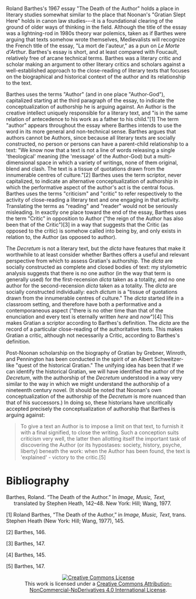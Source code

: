 Roland Barthes's 1967 essay "The Death of the Author" holds a place in
literary studies somewhat similar to the place that Noonan's "Gratian
Slept Here" holds in canon law studies---it is a foundational clearing
of the ground of older ways of thinking in the field. Although the title
of the essay was a lightning-rod in 1980s theory war polemics, taken as
if Barthes were arguing that texts somehow wrote themselves,
Medievalists will recognize the French title of the essay, "La mort de
l'auteur," as a pun on *Le Morte d'Arthur*. Barthes's essay is short,
and at least compared with Foucault, relatively free of arcane technical
terms. Barthes was a literary critic and scholar making an argument to
other literary critics and scholars against a well-established approach
to the close-reading of literary texts that focuses on the biographical
and historical context of the author and its relationship to the text.

Barthes uses the terms "Author" (and in one place "Author-God"),
capitalized starting at the third paragraph of the essay, to indicate
the conceptualization of authorship he is arguing against. An Author is
the creative intellect uniquely responsible for a literary text, and "is
in the same relation of antecedence to his work as a father to his
child."[1] The term "author" appears throughout the essay where Barthes
intends to use the word in its more general and non-technical sense.
Barthes argues that authors cannot be Authors, since because all
literary texts are socially constructed, no person or persons can have a
parent-child relationship to a text: "We know now that a text is not a
line of words releasing a single 'theological' meaning (the 'message' of
the Author-God) but a multi-dimensional space in which a variety of
writings, none of them original, blend and clash. The text is a tissue
of quotations drawn from the innumerable centres of culture."[2] Barthes
uses the term scriptor, never capitalized, to indicate an alternative
conceptualization of authorship in which the performative aspect of the
author's act is the central focus. Barthes uses the terms "criticism"
and "critic" to refer respectively to the activity of close-reading a
literary text and one engaging in that activity. Translating the terms
as "reading" and "reader" would not be seriously misleading. In exactly
one place toward the end of the essay, Barthes uses the term "Critic" in
opposition to Author ("the reign of the Author has also been that of the
Critic")[3] in a way that suggests that the Critic (as opposed to the
critic) is somehow called into being by, and only exists in relation to,
the Author (as opposed to author).

The *Decretum* is not a literary text, but the *dicta* have features
that make it worthwhile to at least consider whether Barthes offers a
useful and relevant perspective from which to assess Gratian's
authorship. The *dicta* are socially constructed as complete and closed
bodies of text: my stylometric analysis suggests that there is no one
author (in the way that term is generally used) for the first-recension
*dicta* taken as a totality, and no one author for the second-recension
*dicta* taken as a totality. The *dicta* are socially constructed
individually: each *dictum* is a "tissue of quotations drawn from the
innumerable centres of culture." The *dicta* started life in a classroom
setting, and therefore have both a performative and a contemporaneous
aspect ("there is no other time than that of the enunciation and every
text is eternally written *here* and *now*")[4] This makes Gratian a
scriptor according to Barthes's definition. The *dicta* are the record
of a particular close-reading of the authoritative texts. This makes
Gratian a critic, although not necessarily a Critic, according to
Barthes's definition.

Post-Noonan scholarship on the biography of Gratian by Grebner, Winroth,
and Pennington has been conducted in the spirit of an Albert
Schweitzer-like "quest of the historical Gratian." The unifying idea has
been that if we can identify the historical Gratian, we will have
identified the author of the *Decretum*, with the authorship of the
*Decretum* understood in a way very similar to the way in which we might
understand the authorship of a nineteenth century novel. (It should be
noted that Noonan's own conceptualization of the authorship of the
*Decretum* is more nuanced than that of his successors.) In doing so,
these historians have uncritically accepted precisely the
conceptualization of authorship that Barthes is arguing against:

> To give a text an Author is to impose a limit on that text, to furnish
> it with a final signified, to close the writing. Such a conception
> suits criticism very well, the latter then allotting itself the
> important task of discovering the Author (or its hypostases: society,
> history, psyche, liberty) beneath the work: when the Author has been
> found, the text is 'explained' - victory to the critic.[5]

# Bibliography

<div id="refs" class="references csl-bib-body hanging-indent">

<div id="ref-barthes_death_1977" class="csl-entry">

Barthes, Roland. “The Death of the Author.” In *Image, Music, Text*,
translated by Stephen Heath, 142–48. New York: Hill; Wang, 1977.

</div>

</div>

[1] Roland Barthes, “The Death of the Author,” in *Image, Music, Text*,
trans. Stephen Heath (New York: Hill; Wang, 1977), 145.

[2] Barthes, 146.

[3] Barthes, 147.

[4] Barthes, 145.

[5] Barthes, 147.

<div align="center">
<a rel="license" href="http://creativecommons.org/licenses/by-nc-nd/4.0/"><img alt="Creative Commons License" style="border-width:0" src="https://i.creativecommons.org/l/by-nc-nd/4.0/88x31.png" /></a><br />This work is licensed under a <a rel="license" href="http://creativecommons.org/licenses/by-nc-nd/4.0/">Creative Commons Attribution-NonCommercial-NoDerivatives 4.0 International License</a>.
</div>
